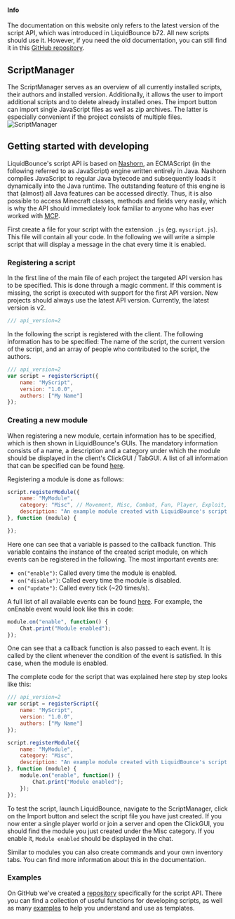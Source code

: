 <div class="note js-note blue-light">
	<span class="note-close js-close">
		<i class="fa fa-times"></i>
	</span>
	<h4 class="note-title"> Info </h4>
	<p class="note-description">The documentation on this website only refers to the latest version of the script API, which was introduced in LiquidBounce b72. All new scripts should use it. However, if you need the old documentation, you can still find it in this <a href="https://github.com/CCBlueX/LiquidBounce-ScriptAPI/tree/master/ScriptAPI-v1%20Docs">GitHub repository</a>.</p>
</div>

## ScriptManager
The ScriptManager serves as an overview of all currently installed scripts, their authors and installed version. Additionally, it allows the user to import additional scripts and to delete already installed ones. The import button can import single JavaScript files as well as zip archives. The latter is especially convenient if the project consists of multiple files.
![ScriptManager]($images$/scriptmanager.png)

## Getting started with developing
LiquidBounce's script API is based on [Nashorn](https://docs.oracle.com/javase/10/nashorn/introduction.htm#JSNUG136), an ECMAScript (in the following referred to as JavaScript) engine written entirely in Java. Nashorn compiles JavaScript to regular Java bytecode and subsequently loads it dynamically into the Java runtime. The outstanding feature of this engine is that (almost) all Java features can be accessed directly. Thus, it is also possible to access Minecraft classes, methods and fields very easily, which is why the API should immediately look familiar to anyone who has ever worked with [MCP](http://www.modcoderpack.com/).

First create a file for your script with the extension `.js` (eg. `myscript.js`). This file will contain all your code. In the following we will write a simple script that will display a message in the chat every time it is enabled.

### Registering a script
In the first line of the main file of each project the targeted API version has to be specified. This is done through a magic comment. If this comment is missing, the script is executed with support for the first API version. New projects should always use the latest API version. Currently, the latest version is v2.
```js
/// api_version=2
```
In the following the script is registered with the client. The following information has to be specified: The name of the script, the current version of the script, and an array of people who contributed to the script, the authors.
```js
/// api_version=2
var script = registerScript({
    name: "MyScript",
    version: "1.0.0",
    authors: ["My Name"]
});
```

### Creating a new module
When registering a new module, certain information has to be specified, which is then shown in LiquidBounce's GUIs. The mandatory information consists of a name, a description and a category under which the module should be displayed in the client's ClickGUI / TabGUI. 
A list of all information that can be specified can be found [here](/docs/ScriptAPI/Creating%20Modules/Overview).

Registering a module is done as follows:
```js
script.registerModule({
    name: "MyModule",
    category: "Misc", // Movement, Misc, Combat, Fun, Player, Exploit, World, Render
    description: "An example module created with LiquidBounce's script API."
}, function (module) {

});
```
Here one can see that a variable is passed to the callback function. This variable contains the instance of the created script module, on which events can be registered in the following.
The most important events are:
- `on("enable")`: Called every time the module is enabled.
- `on("disable")`: Called every time the module is disabled.
- `on("update")`: Called every tick (~20 times/s).

A full list of all available events can be found [here](). For example, the onEnable event would look like this in code:
```js
module.on("enable", function() {
    Chat.print("Module enabled");
});
```
One can see that a callback function is also passed to each event. It is called by the client whenever the condition of the event is satisfied. In this case, when the module is enabled.

The complete code for the script that was explained here step by step looks like this:
```js
/// api_version=2
var script = registerScript({
    name: "MyScript",
    version: "1.0.0",
    authors: ["My Name"]
});

script.registerModule({
    name: "MyModule",
    category: "Misc", 
    description: "An example module created with LiquidBounce's script API."
}, function (module) {
    module.on("enable", function() {
        Chat.print("Module enabled");
    });
});
```
To test the script, launch LiquidBounce, navigate to the ScriptManager, click on the Import button and select the script file you have just created. If you now enter a single player world or join a server and open the ClickGUI, you should find the module you just created under the Misc category. If you enable it, `Module enabled` should be displayed in the chat.

Similar to modules you can also create commands and your own inventory tabs. You can find more information about this in the documentation.

### Examples
On GitHub we've created a [repository](https://github.com/CCBlueX/LiquidBounce-ScriptAPI) specifically for the script API. There you can find a collection of useful functions for developing scripts, as well as many [examples](https://github.com/CCBlueX/LiquidBounce-ScriptAPI/tree/master/examples) to help you understand and use as templates.